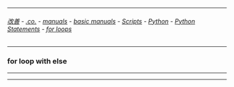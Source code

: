 
---

###### [改善](https://github.com/ttltrk/0C/blob/master/README.MD) - [.co.](https://github.com/ttltrk/PRG/blob/master/CODING.MD) - [manuals](https://github.com/ttltrk/PRG/blob/master/MAN.MD) - [basic manuals](https://github.com/ttltrk/PRG/blob/master/MANUALS.MD) - [Scripts](https://github.com/ttltrk/PRG/blob/master/PY/DOC/SC/SC.MD) - [Python](https://github.com/ttltrk/PRG/blob/master/PY/DOC/OPYM/OPYM.MD) - [Python Statements](https://github.com/ttltrk/PRG/blob/master/PY/DOC/OPYM/03_PY_ST/PY_ST.MD) - [for loops](https://github.com/ttltrk/PRG/blob/master/PY/DOC/OPYM/03_PY_ST/FOR/FORLOOP.MD)

---

### for loop with else

---

---
